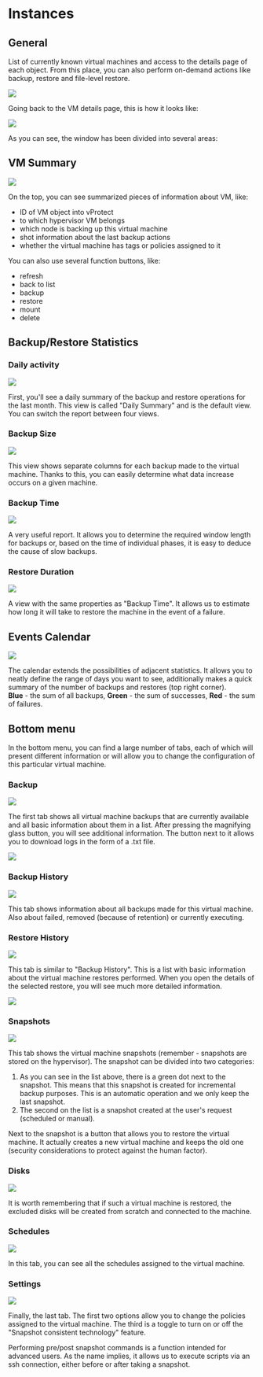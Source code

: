 # Instances

## General

List of currently known virtual machines and access to the details page of each object. From this place, you can also perform on-demand actions like backup, restore and file-level restore.

![](../../../.gitbook/assets/instances%20%282%29%20%283%29.jpg)

Going back to the VM details page, this is how it looks like:

![](../../../.gitbook/assets/instances-vm-details-page.jpg)

As you can see, the window has been divided into several areas:

## VM Summary

![](../../../.gitbook/assets/instances-vm-details-page-vm-info.jpg)

On the top, you can see summarized pieces of information about VM, like:

* ID of VM object into vProtect  
* to which hypervisor VM belongs  
* which node is backing up this virtual machine  
* shot information about the last backup actions  
* whether the virtual machine has tags or policies assigned to it  

You can also use several function buttons, like:

* refresh  
* back to list  
* backup  
* restore  
* mount  
* delete

## Backup/Restore Statistics

### Daily activity

![](../../../.gitbook/assets/instances-vm-details-page-statistics.jpg)

First, you'll see a daily summary of the backup and restore operations for the last month. This view is called "Daily Summary" and is the default view. You can switch the report between four views.

### Backup Size

![](../../../.gitbook/assets/instances-vm-details-page-statistics-size.jpg)

This view shows separate columns for each backup made to the virtual machine. Thanks to this, you can easily determine what data increase occurs on a given machine.

### Backup Time

![](../../../.gitbook/assets/instances-vm-details-page-statistics-time.jpg)

A very useful report. It allows you to determine the required window length for backups or, based on the time of individual phases, it is easy to deduce the cause of slow backups.

### Restore Duration

![](../../../.gitbook/assets/instances-vm-details-page-statistics-restore.jpg)

A view with the same properties as "Backup Time". It allows us to estimate how long it will take to restore the machine in the event of a failure.

## Events Calendar

![](../../../.gitbook/assets/instances-vm-details-page-calendar.jpg)

The calendar extends the possibilities of adjacent statistics. It allows you to neatly define the range of days you want to see, additionally makes a quick summary of the number of backups and restores \(top right corner\).  
**Blue** - the sum of all backups, **Green** - the sum of successes, **Red** - the sum of failures.

## Bottom menu

In the bottom menu, you can find a large number of tabs, each of which will present different information or will allow you to change the configuration of this particular virtual machine.

### Backup

![](../../../.gitbook/assets/instances-vm-details-page-bottom-menu.jpg)

The first tab shows all virtual machine backups that are currently available and all basic information about them in a list. After pressing the magnifying glass button, you will see additional information. The button next to it allows you to download logs in the form of a .txt file.

![](../../../.gitbook/assets/instances-vm-details-page-bottom-menu-backups.jpg)

### Backup History

![](../../../.gitbook/assets/instances-vm-details-page-bottom-menu-backup-history.jpg)

This tab shows information about all backups made for this virtual machine. Also about failed, removed \(because of retention\) or currently executing.

### Restore History

![](../../../.gitbook/assets/instances-vm-details-page-bottom-menu-restore-history.jpg)

This tab is similar to "Backup History". This is a list with basic information about the virtual machine restores performed. When you open the details of the selected restore, you will see much more detailed information.

![](../../../.gitbook/assets/instances-vm-details-page-bottom-menu-restore-history-details.jpg)

### Snapshots

![](../../../.gitbook/assets/instances-vm-details-page-bottom-menu-snapshots%20%281%29.jpg)

This tab shows the virtual machine snapshots \(remember - snapshots are stored on the hypervisor\). The snapshot can be divided into two categories:  
1. As you can see in the list above, there is a green dot next to the snapshot. This means that this snapshot is created for incremental backup purposes. This is an automatic operation and we only keep the last snapshot.  
2. The second on the list is a snapshot created at the user's request \(scheduled or manual\).

Next to the snapshot is a button that allows you to restore the virtual machine. It actually creates a new virtual machine and keeps the old one \(security considerations to protect against the human factor\).

### Disks

![](../../../.gitbook/assets/instances-vm-details-page-bottom-menu-disks.jpg)

It is worth remembering that if such a virtual machine is restored, the excluded disks will be created from scratch and connected to the machine.

### Schedules

![](../../../.gitbook/assets/instances-vm-details-page-bottom-menu-schedules.jpg)

In this tab, you can see all the schedules assigned to the virtual machine.

### Settings

![](../../../.gitbook/assets/instances-vm-details-page-bottom-menu-settings.jpg)

Finally, the last tab. The first two options allow you to change the policies assigned to the virtual machine. The third is a toggle to turn on or off the "Snapshot consistent technology" feature.

Performing pre/post snapshot commands is a function intended for advanced users. As the name implies, it allows us to execute scripts via an ssh connection, either before or after taking a snapshot.

